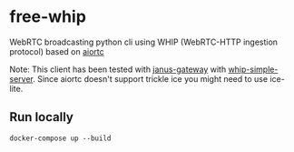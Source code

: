 # free-whip
WebRTC broadcasting python cli using WHIP (WebRTC-HTTP ingestion protocol) based on [aiortc](https://github.com/aiortc/aiortc)

Note: 
This client has been tested with [janus-gateway](https://github.com/meetecho/janus-gateway) with [whip-simple-server](https://github.com/lminiero/simple-whip-server).
Since aiortc doesn't support trickle ice you might need to use ice-lite.

## Run locally
```
docker-compose up --build
```